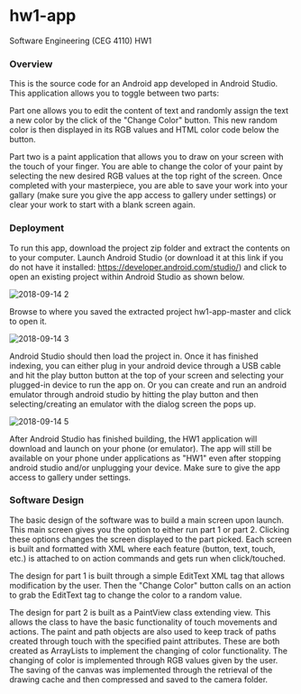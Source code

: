 # hw1-app
Software Engineering (CEG 4110) HW1

### Overview

This is the source code for an Android app developed in Android Studio. This application allows you to toggle between two parts:

Part one allows you to edit the content of text and randomly assign the text a new color by the click of the "Change Color" button. This new random color is then displayed in its RGB values and HTML color code below the button.

Part two is a paint application that allows you to draw on your screen with the touch of your finger. You are able to change the color of your paint by selecting the new desired RGB values at the top right of the screen. Once completed with your masterpiece, you are able to save your work into your gallary (make sure you give the app access to gallery under settings) or clear your work to start with a blank screen again.

### Deployment

To run this app, download the project zip folder and extract the contents on to your computer. Launch Android Studio (or download it at this link if you do not have it installed: https://developer.android.com/studio/) and click to open an existing project within Android Studio as shown below. 

![2018-09-14 2](https://user-images.githubusercontent.com/22596783/45560708-e626ec00-b813-11e8-8e9c-81cb24b5c643.png)

Browse to where you saved the extracted project hw1-app-master and click to open it. 

![2018-09-14 3](https://user-images.githubusercontent.com/22596783/45560818-24bca680-b814-11e8-9b56-c02d8cae81c7.png)

Android Studio should then load the project in. Once it has finished indexing, you can either plug in your android device through a USB cable and hit the play button button at the top of your screen and selecting your plugged-in device to run the app on. Or you can create and run an android emulator through android studio by hitting the play button and then selecting/creating an emulator with the dialog screen the pops up.

![2018-09-14 5](https://user-images.githubusercontent.com/22596783/45561112-f1c6e280-b814-11e8-9ad0-9fa1650206e5.png)

After Android Studio has finished building, the HW1 application will download and launch on your phone (or emulator). The app will still be available on your phone under applications as "HW1" even after stopping android studio and/or unplugging your device. Make sure to give the app access to gallery under settings.

### Software Design

The basic design of the software was to build a main screen upon launch. This main screen gives you the option to either run part 1 or part 2. Clicking these options changes the screen displayed to the part picked. Each screen is built and formatted with XML where each feature (button, text, touch, etc.) is attached to on action commands and gets run when click/touched.

The design for part 1 is built through a simple EditText XML tag that allows modification by the user. Then the "Change Color" button calls on an action to grab the EditText tag to change the color to a random value.

The design for part 2 is built as a PaintView class extending view. This allows the class to have the basic functionality of touch movements and actions. The paint and path objects are also used to keep track of paths created through touch with the specified paint attributes. These are both created as ArrayLists to implement the changing of color functionality. The changing of color is implemented through RGB values given by the user. The saving of the canvas was implemented through the retrieval of the drawing cache and then compressed and saved to the camera folder.
